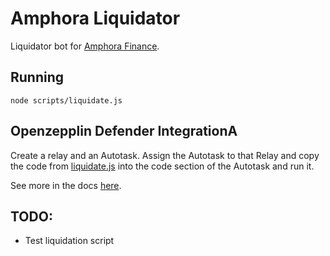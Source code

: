 # Amphora Liquidator
Liquidator bot for [Amphora Finance](https://amphorafinance.com/).

## Running
``` shell
node scripts/liquidate.js
```

## Openzepplin Defender IntegrationA
Create a relay and an Autotask. Assign the Autotask to that Relay and copy the code from 
[liquidate.js](./scripts/liquidate.js) into the code section of the Autotask and run it.

See more in the docs [here](https://docs.openzeppelin.com/defender/v1/autotasks).

## TODO:
- Test liquidation script

<!-- ```shell
npx hardhat help
npx hardhat test
REPORT_GAS=true npx hardhat test
npx hardhat node
npx hardhat run scripts/deploy.js
``` -->
